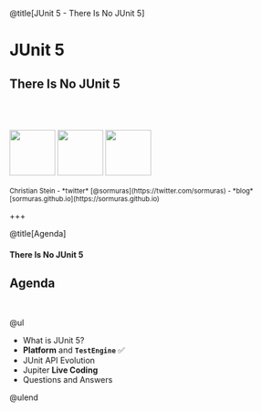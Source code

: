 @title[JUnit 5 - There Is No JUnit 5]
# JUnit 5
## There Is No JUnit 5

<br/>
<br/>
<br/>
<a href="https://www.micromata.de"><img src="https://github.com/sormuras/testing-in-the-modular-world/raw/master/img/micromata-logo.png" height="80" /></a>
<a href="https://junit.org/junit5"><img src="https://github.com/sormuras/testing-in-the-modular-world/raw/master/img/junit5-logo.png" height="80" /></a>
<a href="https://maven.apache.org"><img src="https://github.com/sormuras/testing-in-the-modular-world/raw/master/img/maven-logo-black-on-white.png" height="80" /></a>
<br/>
<br/>
<small>
Christian Stein - *twitter* [@sormuras](https://twitter.com/sormuras) - *blog* [sormuras.github.io](https://sormuras.github.io)
</small>

+++

@title[Agenda]
#### There Is No JUnit 5
## Agenda
<br>

@ul

- What is JUnit 5?
- **Platform** and **`TestEngine`** ✅
- JUnit API Evolution
- Jupiter **Live Coding**
- Questions and Answers

@ulend

